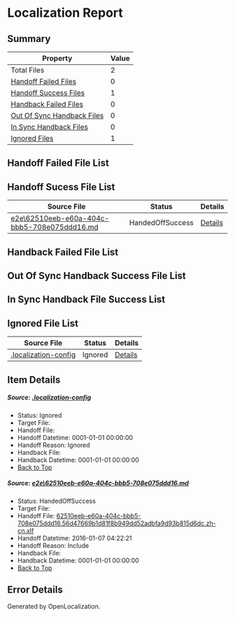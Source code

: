 # <a name='report-top'></a> Localization Report

## Summary
 Property | Value 
 -------- | ----- 
 Total Files | 2
[ Handoff Failed Files ](#handoff-failed-list)| 0
[ Handoff Success Files ](#handoff-success-list)| 1
[ Handback Failed Files ](#handback-failed-list)| 0
[ Out Of Sync Handback Files ](#outofsync-handback-success-list)| 0
[ In Sync Handback Files ](#insync-handback-success-list)| 0
[ Ignored Files ](#ignored-list)| 1

## <a name='handoff-failed-list'></a> Handoff Failed File List

## <a name='handoff-success-list'></a> Handoff Sucess File List
 Source File | Status | Details 
 ----------- | ------ | ------- 
 [e2e\62510eeb-e60a-404c-bbb5-708e075ddd16.md](https://github.com/OpenLocalizationTest/oltest/blob/a73575409bcd7d35afcb4b4c9d0601fd54cf4c1b/e2e/62510eeb-e60a-404c-bbb5-708e075ddd16.md) | HandedOffSuccess | [Details](#500c3de7dfb0f273717ba38be0eacfac594cce481)

## <a name='handback-failed-list'></a> Handback Failed File List

## <a name='outofsync-handback-success-list'></a> Out Of Sync Handback Success File List

## <a name='insync-handback-success-list'></a> In Sync Handback File Success List

## <a name='ignored-list'></a> Ignored File List
 Source File | Status | Details 
 ----------- | ------ | ------- 
 [.localization-config](https://github.com/OpenLocalizationTest/oltest/blob/a73575409bcd7d35afcb4b4c9d0601fd54cf4c1b/.localization-config) | Ignored | [Details](#e4725be8631cbe979bbe0fa8b97cd75f1fd41d4d0)

## Item Details
##### <a name='e4725be8631cbe979bbe0fa8b97cd75f1fd41d4d0'></a> Source: [.localization-config](https://github.com/OpenLocalizationTest/oltest/blob/a73575409bcd7d35afcb4b4c9d0601fd54cf4c1b/.localization-config)
* Status: Ignored
* Target File: 
* Handoff File: 
* Handoff Datetime: 0001-01-01 00:00:00
* Handoff Reason: Ignored
* Handback File: 
* Handback Datetime: 0001-01-01 00:00:00
* [Back to Top](#report-top)

##### <a name='500c3de7dfb0f273717ba38be0eacfac594cce481'></a> Source: [e2e\62510eeb-e60a-404c-bbb5-708e075ddd16.md](https://github.com/OpenLocalizationTest/oltest/blob/a73575409bcd7d35afcb4b4c9d0601fd54cf4c1b/e2e/62510eeb-e60a-404c-bbb5-708e075ddd16.md)
* Status: HandedOffSuccess
* Target File: 
* Handoff File: [62510eeb-e60a-404c-bbb5-708e075ddd16.56d47669b1d81f8b949dd52adbfa9d93b815d6dc.zh-cn.xlf](https://github.com/OpenLocalizationTestOrg/olhandoff/blob/0fd86ab6b4e720068a9943abc7d9dcd312b31c64/ol-handoff/OpenLocalizationTestOrg/oltest.zh-cn/yufeih/62510eeb-e60a-404c-bbb5-708e075ddd16.56d47669b1d81f8b949dd52adbfa9d93b815d6dc.zh-cn.xlf)
* Handoff Datetime: 2016-01-07 04:22:21
* Handoff Reason: Include
* Handback File: 
* Handback Datetime: 0001-01-01 00:00:00
* [Back to Top](#report-top)


## Error Details

Generated by OpenLocalization.
